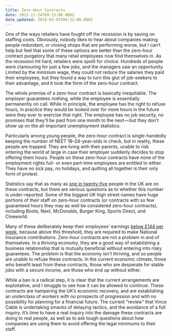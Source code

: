 ```yaml
---
title: Zero-Hour Contracts
date: 2013-11-24T09:15:00.000Z
date_updated: 2018-03-03T09:22:00.000Z
---
```


One of the ways retailers have fought off the recession is by saving on staffing costs. Obviously, nobody likes to hear about companies making people redundant, or closing shops that are performing worse, but I can’t help but feel that some of these options are better than the zero-hour contract purgatory that many retail employees now find themselves in. As the recession hit hard, retailers were spoilt for choice. Hundreds of people were clamouring for just a few jobs, and the managers saw an opportunity. Limited by the minimum wage, they could not reduce the salaries they paid their employees, but they found a way to turn this glut of job-seekers to their advantage, and it took the form of the zero-hour contract.

The whole premise of a zero-hour contract is basically inequitable. The employer guarantees nothing, while the employee is essentially permanently on call. While in principle, the employee has the right to refuse hours, in practice they would be looked over for more hours in the future were they ever to exercise that right. The employee has no job security, no promises that they’ll be paid from one month to the next — but they don’t show up on the all-important unemployment statistics.

Particularly among young people, the zero-hour contract is single-handedly keeping the number of NEET 18–24-year-olds in check, but in reality, these people are trapped. They are living with their parents, unable to risk entering the world at large in case their employer suddenly decides to stop offering them hours. People on these zero-hour contracts have none of the employment rights full- or even part-time employees are entitled to either. They have no sick pay, no holidays, and quitting all together is their only form of protest.

Statistics say that as many as [one in twenty-five](http://www.theguardian.com/uk-news/2013/aug/05/zero-hours-contracts-cover-1m-uk-workers) people in the UK are on these contracts, but there are serious questions as to whether this number is under-reported. Some of the biggest UK high street names have huge portions of their staff on zero-hour contracts (or contracts with so few guaranteed hours they may as well be considered zero-hour contracts), including Boots, Next, McDonalds, Burger King, Sports Direct, and Cineworld.

Many of these deliberately keep their employees’ earnings [below £144 per week](http://www.gmb.org.uk/newsroom/next-part-time-job-vacancies), because above this threshold, they are required to make National Insurance contributions. Zero-hour contracts are not a problem in and of themselves. In a thriving economy, they are a good way of establishing a business relationship that is mutually beneficial without entering into risky guarantees. The problem is that the economy _isn’t_ thriving, and so people are unable to refuse these contracts. In the current economic climate, those who benefit least from these contracts, those who are desperate for stable jobs with a secure income, are those who end up without either.

While a ban is a radical step, it is clear that the current arrangements are exploitative, and I struggle to see how it can be allowed to continue. These contracts are hampering the UK’s economic recovery, and are establishing an underclass of workers with no prospects of progression and with no possibility for planning for a financial future. The current “review” that Vince Cable is undertaking smacks of delaying tactics, and the avoidance of a full inquiry. It’s time to have a real inquiry into the damage these contracts are doing to real people, as well as to ask tough questions about how companies are using them to avoid offering the legal minimums to their staff.
